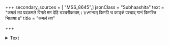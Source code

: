 +++
secondary_sources = [ "MSS_8645",]
jsonClass = "Subhaashita"
text = "कमलं तव पदकमले विमले मम देहि चञ्चरीकत्वम्।  \nनान्यत् किमपि च काङ्क्षे पश्चाद् गानं किमस्ति भिक्षायाः॥"
title = "कमलं तव"

+++

<details><summary>Text</summary>

कमलं तव पदकमले विमले मम देहि चञ्चरीकत्वम्।  
नान्यत् किमपि च काङ्क्षे पश्चाद् गानं किमस्ति भिक्षायाः॥
</details>

